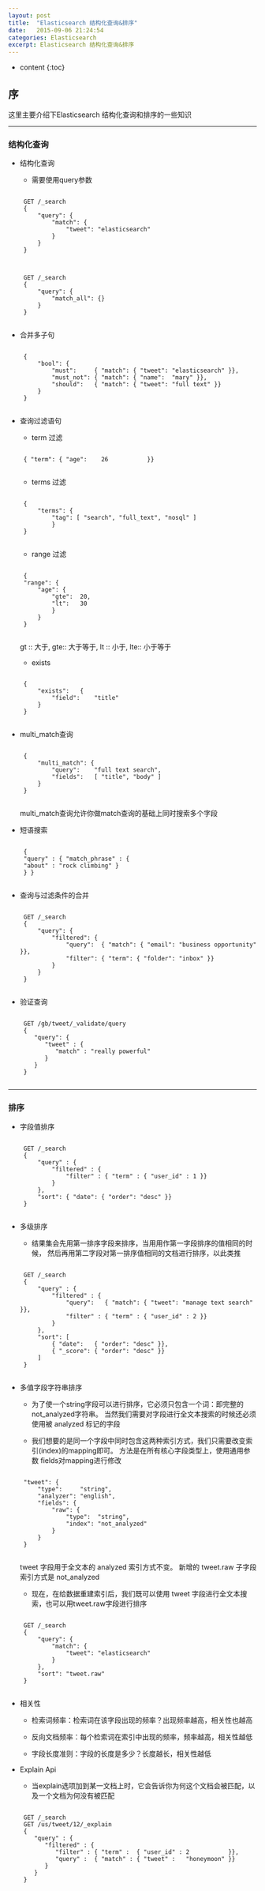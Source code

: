 ```yaml
---
layout: post
title:  "Elasticsearch 结构化查询&排序"
date:   2015-09-06 21:24:54
categories: Elasticsearch
excerpt: Elasticsearch 结构化查询&排序
---
```


* content
{:toc}


## 序

这里主要介绍下Elasticsearch 结构化查询和排序的一些知识

---

### 结构化查询

 * 结构化查询

    * 需要使用query参数
    <pre><code>
    GET /_search
    {
        "query": {
            "match": {
                "tweet": "elasticsearch"
            }
        }
    }
    </code></pre>
    <pre><code>
    GET /_search
    {
        "query": {
            "match_all": {}
        }
    }
    </code></pre>

 * 合并多子句
    <pre><code>
    {
        "bool": {
            "must":     { "match": { "tweet": "elasticsearch" }},
            "must_not": { "match": { "name":  "mary" }},
            "should":   { "match": { "tweet": "full text" }}
        }
    }
    </code></pre>

 * 查询过滤语句

    * term 过滤
    <pre><code>
    { "term": { "age":    26           }}
    </code></pre>

    * terms 过滤
    <pre><code>
    {
        "terms": {
            "tag": [ "search", "full_text", "nosql" ]
            }
    }
    </code></pre>

    * range 过滤
    <pre><code>
    {
    "range": {
        "age": {
            "gte":  20,
            "lt":   30
            }
        }
    }
    </code></pre>
    gt :: 大于,
    gte:: 大于等于,
    lt :: 小于,
    lte:: 小于等于

    * exists
    <pre><code>
    {
        "exists":   {
            "field":    "title"
        }
    }
    </code></pre>

 * multi_match查询
    <pre><code>
    {
        "multi_match": {
            "query":    "full text search",
            "fields":   [ "title", "body" ]
        }
    }
    </code></pre>
    multi_match查询允许你做match查询的基础上同时搜索多个字段

 * 短语搜索
    <pre><code>
    {
    "query" : { "match_phrase" : {
    "about" : "rock climbing" }
    } }
    </code></pre>

 * 查询与过滤条件的合并
    <pre><code>
    GET /_search
    {
        "query": {
            "filtered": {
                "query":  { "match": { "email": "business opportunity" }},
                "filter": { "term": { "folder": "inbox" }}
            }
        }
    }
    </code></pre>

 * 验证查询
    <pre><code>
    GET /gb/tweet/_validate/query
    {
       "query": {
          "tweet" : {
             "match" : "really powerful"
          }
       }
    }
    </code></pre>


---

### 排序

 * 字段值排序
    <pre><code>
    GET /_search
    {
        "query" : {
            "filtered" : {
                "filter" : { "term" : { "user_id" : 1 }}
            }
        },
        "sort": { "date": { "order": "desc" }}
    }
    </code></pre>

 * 多级排序

    * 结果集会先用第一排序字段来排序，当用用作第一字段排序的值相同的时候， 然后再用第二字段对第一排序值相同的文档进行排序，以此类推
    <pre><code>
    GET /_search
    {
        "query" : {
            "filtered" : {
                "query":   { "match": { "tweet": "manage text search" }},
                "filter" : { "term" : { "user_id" : 2 }}
            }
        },
        "sort": [
            { "date":   { "order": "desc" }},
            { "_score": { "order": "desc" }}
        ]
    }
    </code></pre>

 * 多值字段字符串排序

    * 为了使一个string字段可以进行排序，它必须只包含一个词：即完整的not_analyzed字符串。
    当然我们需要对字段进行全文本搜索的时候还必须使用被 analyzed 标记的字段

    * 我们想要的是同一个字段中同时包含这两种索引方式，我们只需要改变索引(index)的mapping即可。
    方法是在所有核心字段类型上，使用通用参数 fields对mapping进行修改
    <pre><code>
    "tweet": {
        "type":     "string",
        "analyzer": "english",
        "fields": {
            "raw": {
                "type":  "string",
                "index": "not_analyzed"
            }
        }
    }
    </code></pre>
    tweet 字段用于全文本的 analyzed 索引方式不变。
    新增的 tweet.raw 子字段索引方式是 not_analyzed

    * 现在，在给数据重建索引后，我们既可以使用 tweet 字段进行全文本搜索，也可以用tweet.raw字段进行排序
    <pre><code>
    GET /_search
    {
        "query": {
            "match": {
                "tweet": "elasticsearch"
            }
        },
        "sort": "tweet.raw"
    }
    </code></pre>

 * 相关性

    * 检索词频率：检索词在该字段出现的频率？出现频率越高，相关性也越高

    * 反向文档频率：每个检索词在索引中出现的频率，频率越高，相关性越低

    * 字段长度准则：字段的长度是多少？长度越长，相关性越低

 * Explain Api

    * 当explain选项加到某一文档上时，它会告诉你为何这个文档会被匹配，以及一个文档为何没有被匹配
    <pre><code>
    GET /_search
    GET /us/tweet/12/_explain
    {
       "query" : {
          "filtered" : {
             "filter" : { "term" :  { "user_id" : 2           }},
             "query" :  { "match" : { "tweet" :   "honeymoon" }}
          }
       }
    }
    </code></pre>